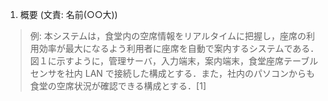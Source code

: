 1. 概要 (⽂責: 名前(○○⼤))
 >例: 本システムは，⾷堂内の空席情報をリアルタイムに把握し，座席の利⽤効率が最⼤になるよう利⽤者に座席を⾃動で案内するシステムである．図１に⽰すように，管理サーバ，⼊⼒端末，案内端末，⾷堂座席テーブルセンサを社内 LAN で接続した構成とする．また，社内のパソコンからも⾷堂の空席状況が確認できる構成とする．[1] 
